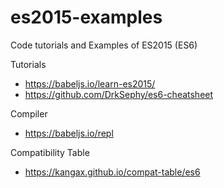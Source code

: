 # es2015-examples
Code tutorials and Examples of ES2015 (ES6)


Tutorials
- https://babeljs.io/learn-es2015/
- https://github.com/DrkSephy/es6-cheatsheet

Compiler
- https://babeljs.io/repl

Compatibility Table
- https://kangax.github.io/compat-table/es6